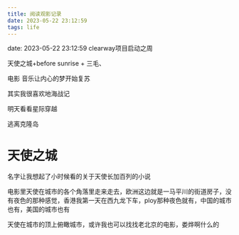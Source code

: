 ```yaml
---
title: 阅读观影记录
date: 2023-05-22 23:12:59
tags: life
---
```




date: 2023-05-22 23:12:59  clearway项目启动之周

天使之城+before sunrise + 三毛、

电影 音乐让内心的梦开始复苏

其实我很喜欢地海战记

明天看看星际穿越

逃离克隆岛



# 天使之城

名字让我想起了小时候看的关于天使长加百列的小说

电影里天使在城市的各个角落里走来走去，欧洲这边就是一马平川的街道房子，没有夜色的那种感觉，香港我第一天在西九龙下车，ploy那种夜色就有，中国的城市也有，美国的城市也有



天使在城市的顶上俯瞰城市，或许我也可以找找老北京的电影，娄烨啊什么的



















